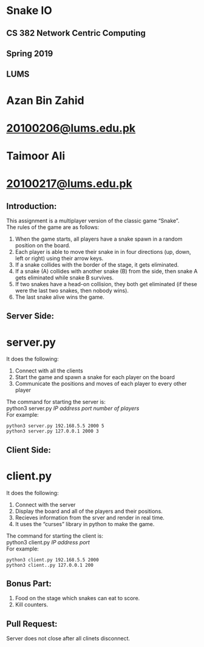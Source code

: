 # Snake IO 

## CS 382 Network Centric Computing 
## Spring 2019 
## LUMS

# Azan Bin Zahid
# 20100206@lums.edu.pk

# Taimoor Ali
# 20100217@lums.edu.pk


## Introduction: 
This assignment is a multiplayer version of the classic game “Snake”.  
The rules of the game are as follows: 

1. When the game starts, all players have a snake spawn in a random position on the board. 
2. Each player is able to move their snake in in four directions (up, down, left or right) using their arrow keys. 
3. If a snake collides with the border of the stage, it gets eliminated. 
4. If a snake (A) collides with another snake (B) from the side, then snake A gets eliminated while snake B survives.  
5. If two snakes have a head-on collision, they both get eliminated (if these were the last two snakes, then nobody wins). 
6. The last snake alive wins the game. 


## Server Side:
# server.py

It does the following: 
1. Connect with all the clients 
2. Start the game and spawn a snake for each player on the board 
3. Communicate the positions and moves of each player to every other player

The command for starting the server is:  
python3 server.py *IP address* *port* *number of players*  
For example:
```
python3 server.py 192.168.5.5 2000 5 
python3 server.py 127.0.0.1 2000 3
```
## Client Side:
# client.py

It does the following: 
1. Connect with the server
2. Display the board and all of the players and their positions.
3. Recieves information from the srver and render in real time. 
4. It uses the “curses” library in python to make the game.

The command for starting the client is:  
python3 client.py *IP address* *port*  
For example:
```
python3 client.py 192.168.5.5 2000  
python3 client..py 127.0.0.1 200
```

## Bonus Part:
1. Food on the stage which snakes can eat to score.  
2. Kill counters.

## Pull Request:
Server does not close after all clinets disconnect.
